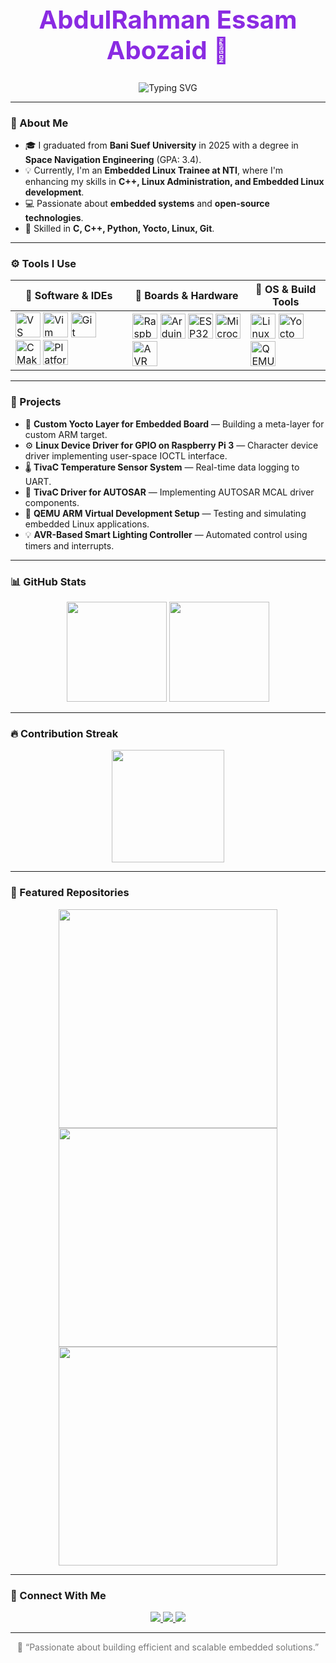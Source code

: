 <!-- 🖤 Dark Mode Profile -->
<div align="center">
  <h1 style="color:#8A2BE2; font-size: 40px;">AbdulRahman Essam Abozaid 👋</h1>
  
  <!-- Animated Job Title -->
  <p align="center">
    <img src="https://readme-typing-svg.herokuapp.com?font=Fira+Code&weight=500&size=24&duration=3000&pause=800&color=8A2BE2&center=true&vCenter=true&width=435&lines=Embedded+Linux+Engineer;Embedded+Systems+Developer" alt="Typing SVG" />
  </p>
</div>

---

### 🚀 About Me
- 🎓 I graduated from **Bani Suef University** in 2025 with a degree in **Space Navigation Engineering** (GPA: 3.4).  
- 💡 Currently, I'm an **Embedded Linux Trainee at NTI**, where I'm enhancing my skills in **C++, Linux Administration, and Embedded Linux development**.  
- 💻 Passionate about **embedded systems** and **open-source technologies**.  
- 🧠 Skilled in **C, C++, Python, Yocto, Linux, Git**.  

---

### ⚙️ Tools I Use
<div align="center">

| 🧠 Software & IDEs | 🔌 Boards & Hardware | 🧰 OS & Build Tools |
|--------------------|----------------------|----------------------|
| <img src="https://cdn.jsdelivr.net/gh/devicons/devicon/icons/vscode/vscode-original.svg" height="40" alt="VS Code"/> <img src="https://cdn.jsdelivr.net/gh/devicons/devicon/icons/vim/vim-original.svg" height="40" alt="Vim"/> <img src="https://cdn.jsdelivr.net/gh/devicons/devicon/icons/git/git-original.svg" height="40" alt="Git"/> <img src="https://cdn.jsdelivr.net/gh/devicons/devicon/icons/cmake/cmake-original.svg" height="40" alt="CMake"/> <img src="https://cdn.jsdelivr.net/gh/devicons/devicon/icons/platformio/platformio-original.svg" height="40" alt="PlatformIO"/> | <img src="https://cdn.jsdelivr.net/gh/devicons/devicon/icons/raspberrypi/raspberrypi-original.svg" height="40" alt="Raspberry Pi"/> <img src="https://cdn.jsdelivr.net/gh/devicons/devicon/icons/arduino/arduino-original.svg" height="40" alt="Arduino"/> <img src="https://img.icons8.com/color/48/esp32.png" height="40" alt="ESP32"/> <img src="https://img.icons8.com/color/48/microchip.png" height="40" alt="Microchip"/> <img src="https://img.icons8.com/color/48/000000/electronics.png" height="40" alt="AVR"/> | <img src="https://cdn.jsdelivr.net/gh/devicons/devicon/icons/linux/linux-original.svg" height="40" alt="Linux"/> <img src="https://img.icons8.com/color/48/yocto-project.png" height="40" alt="Yocto"/> <img src="https://img.icons8.com/fluency/48/virtual-machine.png" height="40" alt="QEMU"/> |

</div>

---

### 💼 Projects
- 🧩 **Custom Yocto Layer for Embedded Board** — Building a meta-layer for custom ARM target.  
- ⚙️ **Linux Device Driver for GPIO on Raspberry Pi 3** — Character device driver implementing user-space IOCTL interface.  
- 🌡️ **TivaC Temperature Sensor System** — Real-time data logging to UART.  
- 🚗 **TivaC Driver for AUTOSAR** — Implementing AUTOSAR MCAL driver components.  
- 🧠 **QEMU ARM Virtual Development Setup** — Testing and simulating embedded Linux applications.  
- 💡 **AVR-Based Smart Lighting Controller** — Automated control using timers and interrupts.

---

### 📊 GitHub Stats
<div align="center">
  <img src="https://github-readme-stats.vercel.app/api?username=AbdoRobusta&show_icons=true&theme=dracula&include_all_commits=true&count_private=true" height="160" />
  <img src="https://github-readme-stats.vercel.app/api/top-langs/?username=AbdoRobusta&layout=compact&theme=dracula" height="160" />
</div>

---

### 🔥 Contribution Streak
<div align="center">
  <img src="https://streak-stats.demolab.com?user=AbdoRobusta&theme=dracula&hide_border=false" height="180" />
</div>

---

### 🧠 Featured Repositories  
<div align="center">
  <a href="https://github.com/AbdoRobusta/IOT_Communication_System" target="_blank">
    <img src="https://github-readme-stats.vercel.app/api/pin/?username=AbdoRobusta&repo=IOT_Communication_System&theme=github_dark&hide_border=true" width="350">
  </a>
  <a href="https://github.com/AbdoRobusta/Smart-Wallet" target="_blank">
    <img src="https://github-readme-stats.vercel.app/api/pin/?username=AbdoRobusta&repo=Smart-Wallet&theme=github_dark&hide_border=true" width="350">
  </a>
  <a href="https://github.com/AbdoRobusta/Embedded-Linux-NTI-" target="_blank">
    <img src="https://github-readme-stats.vercel.app/api/pin/?username=AbdoRobusta&repo=Embedded-Linux-NTI-&theme=github_dark&hide_border=true" width="350">
  </a>
</div>

---

### 🤝 Connect With Me
<div align="center">
  <a href="mailto:abdoessamabozaid@gmail.com">
    <img src="https://img.shields.io/badge/Gmail-D14836?style=for-the-badge&logo=gmail&logoColor=white" />
  </a>
  <a href="https://www.linkedin.com/in/abdo-essam-abozaid-441ab4244" target="_blank">
    <img src="https://img.shields.io/badge/LinkedIn-0077B5?style=for-the-badge&logo=linkedin&logoColor=white" />
  </a>
  <a href="https://github.com/AbdoRobusta" target="_blank">
    <img src="https://img.shields.io/badge/GitHub-171515?style=for-the-badge&logo=github&logoColor=white" />
  </a>
</div>

---

<div align="center">
  <p style="color:#777;">💬 “Passionate about building efficient and scalable embedded solutions.”</p>
</div>

